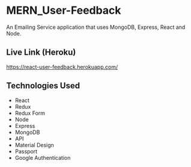 # MERN_User-Feedback

An Emailing Service application that uses MongoDB, Express, React and Node.

## Live Link (Heroku)
https://react-user-feedback.herokuapp.com/

## Technologies Used

- React
- Redux
- Redux Form
- Node
- Express
- MongoDB
- API
- Material Design
- Passport
- Google Authentication
